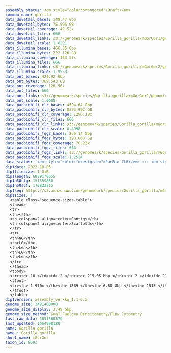 ```yaml
---
assembly_status: <em style="color:orangered">Draft</em>
common_name: gorilla
data_dovetail_bases: 148.47 Gbp
data_dovetail_bytes: 75.595 GB
data_dovetail_coverage: 42.52x
data_dovetail_files: 666
data_dovetail_links: s3://genomeark/species/Gorilla_gorilla/mGorGor1/genomic_data/dovetail/<br>
data_dovetail_scale: 1.8291
data_illumina_bases: 466.35 Gbp
data_illumina_bytes: 222.126 GB
data_illumina_coverage: 133.57x
data_illumina_files: 666
data_illumina_links: s3://genomeark/species/Gorilla_gorilla/mGorGor2/genomic_data/illumina/<br>s3://genomeark/species/Gorilla_gorilla/mGorGor3/genomic_data/illumina/<br>
data_illumina_scale: 1.9553
data_ont_bases: 420.92 Gbp
data_ont_bytes: 369.543 GB
data_ont_coverage: 120.56x
data_ont_files: 666
data_ont_links: s3://genomeark/species/Gorilla_gorilla/mGorGor1/genomic_data/ont/<br>
data_ont_scale: 1.0608
data_pacbiohifi_clr_bases: 4504.64 Gbp
data_pacbiohifi_clr_bytes: 8393.902 GB
data_pacbiohifi_clr_coverage: 1290.19x
data_pacbiohifi_clr_files: 666
data_pacbiohifi_clr_links: s3://genomeark/species/Gorilla_gorilla/mGorGor1/genomic_data/pacbio_hifi/<br>
data_pacbiohifi_clr_scale: 0.4998
data_pacbiohifi_fqgz_bases: 266.14 Gbp
data_pacbiohifi_fqgz_bytes: 198.068 GB
data_pacbiohifi_fqgz_coverage: 76.23x
data_pacbiohifi_fqgz_files: 666
data_pacbiohifi_fqgz_links: s3://genomeark/species/Gorilla_gorilla/mGorGor1/genomic_data/pacbio_hifi/<br>
data_pacbiohifi_fqgz_scale: 1.2514
data_status: '<em style="color:forestgreen">PacBio CLR</em> ::: <em style="color:forestgreen">ONT Duplex</em> ::: <em style="color:forestgreen">Dovetail</em> ::: <em style="color:forestgreen">Phase</em>'
dip1date: 2022-10-05
dip1filesize: 1 GiB
dip1length: 6889170655
dip1n50ctg: 151559850
dip1n50scf: 170822215
dip1seq: https://s3.amazonaws.com/genomeark/species/Gorilla_gorilla/mGorGor1/assembly_verkko_1.1-0.2/mGorGor1.dip.20221005.fasta.gz
dip1sizes: |
  <table class="sequence-sizes-table">
  <thead>
  <tr>
  <th></th>
  <th colspan=2 align=center>Contigs</th>
  <th colspan=2 align=center>Scaffolds</th>
  </tr>
  <tr>
  <th>NG</th>
  <th>LG</th>
  <th>Len</th>
  <th>LG</th>
  <th>Len</th>
  </tr>
  </thead>
  <tbody>
  <tr><td> 10 </td><td> 2 </td><td> 215.05 Mbp </td><td> 2 </td><td> 215.25 Mbp </td></tr>  <tr><td> 20 </td><td> 4 </td><td> 192.69 Mbp </td><td> 4 </td><td> 194.78 Mbp </td></tr>  <tr><td> 30 </td><td> 6 </td><td> 174.76 Mbp </td><td> 5 </td><td> 193.76 Mbp </td></tr>  <tr><td> 40 </td><td> 8 </td><td> 158.55 Mbp </td><td> 7 </td><td> 176.51 Mbp </td></tr>  <tr style="background-color:#cccccc;"><td> 50 </td><td> 10 </td><td style="background-color:#88ff88;"> 151.56 Mbp </td><td> 9 </td><td style="background-color:#88ff88;"> 170.82 Mbp </td></tr>  <tr><td> 60 </td><td> 12 </td><td> 148.88 Mbp </td><td> 12 </td><td> 158.55 Mbp </td></tr>  <tr><td> 70 </td><td> 15 </td><td> 136.70 Mbp </td><td> 14 </td><td> 151.56 Mbp </td></tr>  <tr><td> 80 </td><td> 18 </td><td> 133.51 Mbp </td><td> 16 </td><td> 148.88 Mbp </td></tr>  <tr><td> 90 </td><td> 20 </td><td> 126.01 Mbp </td><td> 18 </td><td> 144.05 Mbp </td></tr>  <tr><td> 100 </td><td> 23 </td><td> 120.48 Mbp </td><td> 21 </td><td> 133.79 Mbp </td></tr>  </tbody>
  <tfoot>
  <tr><th> 1.970x </th><th> 1569 </th><th> 6.88 Gbp </th><th> 1515 </th><th> 6.89 Gbp </th></tr>
  </tfoot>
  </table>
dip1version: assembly_verkko_1.1-0.2
genome_size: 3491460000
genome_size_display: 3.49 Gbp
genome_size_method: GoaT Fuelgen Densitometry/Flow Cytometry
last_raw_data: 1657568370
last_updated: 1664998120
name: Gorilla gorilla
name_: Gorilla_gorilla
short_name: mGorGor
taxon_id: 9593
---
```

